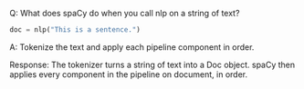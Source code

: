 Q: What does spaCy do when you call nlp on a string of text?

```python
doc = nlp("This is a sentence.")
```

A: Tokenize the text and apply each pipeline component in order.

Response: The tokenizer turns a string of text into a Doc object. spaCy then applies every component in the pipeline on document, in order.